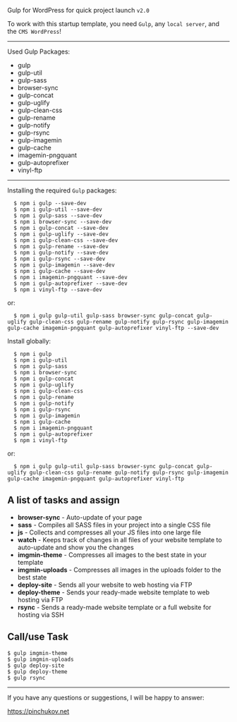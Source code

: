 <meta charset="utf-8">

Gulp for WordPress for quick project launch `v2.0`

To work with this startup template, you need `Gulp`, any `local server`,  and the `CMS WordPress`!

-----------
Used Gulp Packages:

  - gulp
  - gulp-util
  - gulp-sass
  - browser-sync
  - gulp-concat
  - gulp-uglify
  - gulp-clean-css
  - gulp-rename
  - gulp-notify
  - gulp-rsync
  - gulp-imagemin
  - gulp-cache
  - imagemin-pngquant
  - gulp-autoprefixer
  - vinyl-ftp

-----------
Installing the required `Gulp` packages:
```
  $ npm i gulp --save-dev
  $ npm i gulp-util --save-dev
  $ npm i gulp-sass --save-dev
  $ npm i browser-sync --save-dev
  $ npm i gulp-concat --save-dev
  $ npm i gulp-uglify --save-dev
  $ npm i gulp-clean-css --save-dev
  $ npm i gulp-rename --save-dev
  $ npm i gulp-notify --save-dev
  $ npm i gulp-rsync --save-dev
  $ npm i gulp-imagemin --save-dev
  $ npm i gulp-cache --save-dev
  $ npm i imagemin-pngquant --save-dev
  $ npm i gulp-autoprefixer --save-dev
  $ npm i vinyl-ftp --save-dev
```
or:
```
  $ npm i gulp gulp-util gulp-sass browser-sync gulp-concat gulp-uglify gulp-clean-css gulp-rename gulp-notify gulp-rsync gulp-imagemin gulp-cache imagemin-pngquant gulp-autoprefixer vinyl-ftp --save-dev
```
Install globally:
```
  $ npm i gulp
  $ npm i gulp-util
  $ npm i gulp-sass
  $ npm i browser-sync
  $ npm i gulp-concat
  $ npm i gulp-uglify
  $ npm i gulp-clean-css
  $ npm i gulp-rename
  $ npm i gulp-notify
  $ npm i gulp-rsync
  $ npm i gulp-imagemin
  $ npm i gulp-cache
  $ npm i imagemin-pngquant
  $ npm i gulp-autoprefixer
  $ npm i vinyl-ftp
```
or:
```
  $ npm i gulp gulp-util gulp-sass browser-sync gulp-concat gulp-uglify gulp-clean-css gulp-rename gulp-notify gulp-rsync gulp-imagemin gulp-cache imagemin-pngquant gulp-autoprefixer vinyl-ftp
```

## A list of tasks and assign


* **browser-sync** - Auto-update of your page
* **sass** - Compiles all SASS files in your project into a single CSS file
* **js** - Collects and compresses all your JS files into one large file
* **watch** - Keeps track of changes in all files of your website template to auto-update and show you the changes
* **imgmin-theme** - Compresses all images to the best state in your template
* **imgmin-uploads** - Compresses all images in the uploads folder to the best state
* **deploy-site** - Sends all your website to web hosting via FTP
* **deploy-theme** - Sends your ready-made website template to web hosting via FTP
* **rsync** - Sends a ready-made website template or a full website for hosting via SSH


## Call/use Task

```
$ gulp imgmin-theme
$ gulp imgmin-uploads
$ gulp deploy-site
$ gulp deploy-theme
$ gulp rsync
```
------------

If you have any questions or suggestions, I will be happy to answer:

https://pinchukov.net